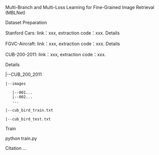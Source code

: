 Multi-Branch and Multi-Loss Learning for Fine-Grained Image Retrieval (MBLNet)

Dataset Preparation

Stanford Cars: link：xxx, extraction code：xxx.
Details

FGVC-Aircraft: link：xxx, extraction code：xxx.
Details

CUB-200-2011: link：xxx, extraction code：xxx.

Details

|--CUB_200_2011 

    |--images 
  
       |--001...
       |--002... 
       ... 
       
    |--cub_bird_train.txt 
  
    |--cub_bird_test.txt

Train

python train.py

Citation
...
